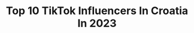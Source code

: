 ---
title: Top 10 TikTok Influencers In Croatia In 2023
description: >-
  Find top TikTok influencers in Croatia in 2023. Most popular hashtags: #fyp #foryoupage #duet #foryou.
platform: TikTok
hits: 151
text_top: Identify the best TikTok influencers on inBeat.
text_bottom: Our search engine aggregates 151 TikTok influencers like this in Croatia for you to collaborate.
profiles:
  - username: "andrew.felton"
    fullname: >-
      🦋✨
    bio: >-
      :: she/her 🦋✨
    location: "Croatia"
    followers: 23900
    engagement: 3016
    commentsToLikes: 0.240317
    id: ckcioymk2w1qi0j23tylez2zd
    verified: false
    hashtags: "#hogwarts, #fy, #fypppppppppppppp, #dracomalfoy"
  - username: "anonymous...anna"
    fullname: >-
      5.k__________🚗_4.k
    bio: >-
      9¾ slytherin🐍 ...told you i'll be here forever 🇭🇷
    location: "Croatia"
    followers: 4206
    engagement: 2407
    commentsToLikes: 0.268552
    id: ckae3o1j1yll10i78mjgj75x1
    verified: false
    hashtags: "#foryou, #foryoupage, #foodwehate, #fyp"
  - username: "evozmaj"
    fullname: >-
      🤍✨
    bio: >-
      When i poop we eat poop together🥵 🦁•Griffindor•🤍 ✨Bedzavin na aparatima✨ 🐖💨
    location: "Croatia"
    followers: 24900
    engagement: 2065
    commentsToLikes: 0.154931
    id: ckae6ic6hcaz50i78hspzhnym
    verified: false
    hashtags: "#foodwehate, #fyp, #zmaji, #foryou"
  - username: "lamon.leonardo"
    fullname: >-
      Leonardo Lamon
    bio: >-
      🎆 VELIKI SPECIJAL NA 600k FOLLOWERA 🎆
    location: "Croatia"
    followers: 587000
    engagement: 1323
    commentsToLikes: 0.035852
    id: ck81q03wzevj60j78ol5h95m5
    verified: false
    hashtags: "#lamon"
  - username: "its.becky1"
    fullname: >-
      𝚏𝚘𝚕𝚕𝚘𝚠𝚒𝚗𝚐 𝚋𝚊𝚌𝚔!
    bio: >-
      ☕︎ ~ℎ𝑒𝑙𝑙𝑜!~
    location: "Croatia"
    followers: 10500
    engagement: 2244
    commentsToLikes: 0.046746
    id: ckb979o1fpswx0j23rdbz9qbz
    verified: false
    hashtags: "#gain, #voiceeffects, #duet, #followers"
  - username: "mikomikic5"
    fullname: >-
      Pogodikosam
    bio: >-
      Na 10.000 pratioca pokazuje lice
    location: "Croatia"
    followers: 8293
    engagement: 1855
    commentsToLikes: 0.087749
    id: ckbeu4esld9bt0j23ztcrfhh5
    verified: false
    hashtags: "#hateforyou, #notforyourpage, #pride2020, #duet"
  - username: "heloouu_u12"
    fullname: >-
      hi
    bio: >-
      
    location: "Croatia"
    followers: 3119
    engagement: 1824
    commentsToLikes: 0.088242
    id: ck9m52ua7ksoq0j781scvtryd
    verified: false
    hashtags: "#blooper, #xyzbca, #foodwehate, #fail"
  - username: "olyasookie"
    fullname: >-
      Olya Sookie
    bio: >-
      Product & Fashion Designer Digital Nomad Check what I do ⤵️⤵️
    location: "Croatia"
    followers: 8380
    engagement: 1164
    commentsToLikes: 0.055294
    id: cka0murbkwzva0i78mp093chm
    verified: false
    hashtags: "#anxietycheck, #dance, #anxiety, #intrusivethoughts"
  - username: "cro.nationalist"
    fullname: >-
      ▪︎Croatian Nationalist▪︎
    bio: >-
      | Youtube -Mr.Croat | ⰴⱍⱆⱂⰹⱀⰰ ⰳⱃⰱⰰⱏⰰ
    location: "Croatia"
    followers: 8610
    engagement: 1479
    commentsToLikes: 0.132090
    id: ckauvn6tw0p4z0j23dw60dvvk
    verified: false
    hashtags: "#2018, #tiktokhrvatska, #croatia, #homelandwar"
  - username: "debela.ivana"
    fullname: >-
      🪐ivana🪐
    bio: >-
      💫be real,not perfect💫
    location: "Croatia"
    followers: 1838
    engagement: 2308
    commentsToLikes: 0.142857
    id: ckacrg0xv5d7b0i780w3lod9n
    verified: false
    hashtags: "#fyp, #myall, #foryou, #foryoupage"
---